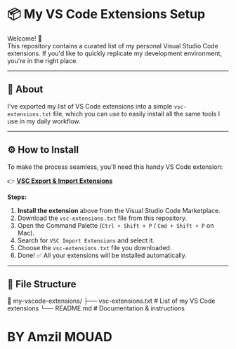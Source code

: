 # 📦 My VS Code Extensions Setup

Welcome! 👋  
This repository contains a curated list of my personal Visual Studio Code extensions. If you'd like to quickly replicate my development environment, you're in the right place.

---

## 📜 About

I've exported my list of VS Code extensions into a simple `vsc-extensions.txt` file, which you can use to easily install all the same tools I use in my daily workflow.

---

## ⚙️ How to Install

To make the process seamless, you'll need this handy VS Code extension:

👉 [**VSC Export & Import Extensions**](https://marketplace.visualstudio.com/items?itemName=aslamanver.vsc-export)

**Steps:**

1. **Install the extension** above from the Visual Studio Code Marketplace.
2. Download the `vsc-extensions.txt` file from this repository.
3. Open the Command Palette (`Ctrl + Shift + P` / `Cmd + Shift + P` on Mac).
4. Search for `VSC Import Extensions` and select it.
5. Choose the `vsc-extensions.txt` file you downloaded.
6. Done! ✅ All your extensions will be installed automatically.

---

## 📂 File Structure
📁 my-vscode-extensions/
├── vsc-extensions.txt # List of my VS Code extensions
└── README.md # Documentation & instructions

# BY Amzil MOUAD
